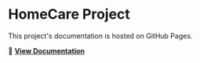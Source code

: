 # HomeCare Project  
This project's documentation is hosted on GitHub Pages.  

📄 **[View Documentation](https://belips-pan.github.io/HomeCare/)**  
